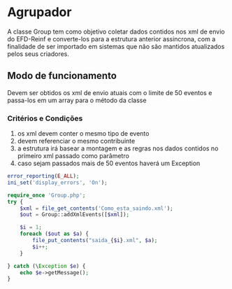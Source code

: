 # Agrupador

A classe Group tem como objetivo coletar dados contidos nos xml de envio do EFD-Reinf e converte-los para a estrutura anterior assincrona, com a finalidade de ser importado em sistemas que não são mantidos atualizados pelos seus criadores.


## Modo de funcionamento

Devem ser obtidos os xml de envio atuais com o limite de 50 eventos e passa-los em um array para o método da classe

### Critérios e Condições

1. os xml devem conter o mesmo tipo de evento
2. devem referenciar o mesmo contribuinte
3. a estrutura irá basear a montagem e as regras nos dados contidos no primeiro xml passado como parâmetro 
4. caso sejam passados mais de 50 eventos haverá um Exception


```php
error_reporting(E_ALL);
ini_set('display_errors', 'On');

require_once 'Group.php';
try {
    $xml = file_get_contents('Como_esta_saindo.xml');
    $out = Group::addXmlEvents([$xml]);

    $i = 1;
    foreach ($out as $a) {
        file_put_contents("saida_{$i}.xml", $a);
        $i++;
    }

} catch (\Exception $e) {
    echo $e->getMessage();
}
```
